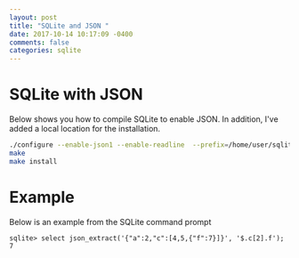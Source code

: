 ```yaml
---
layout: post
title: "SQLite and JSON "
date: 2017-10-14 10:17:09 -0400
comments: false
categories: sqlite
---
```


# SQLite with JSON

Below shows you how to compile SQLite to enable JSON. In addition,
I've added a local location for the installation.

```bash
./configure --enable-json1 --enable-readline  --prefix=/home/user/sqlite
make
make install

```

# Example

Below is an example from the SQLite command prompt

```sqlite
sqlite> select json_extract('{"a":2,"c":[4,5,{"f":7}]}', '$.c[2].f');
7

```

<script>(function(d, s, id) {
  var js, fjs = d.getElementsByTagName(s)[0];
  if (d.getElementById(id)) return;
  js = d.createElement(s); js.id = id;
  js.src = "//connect.facebook.net/en_US/sdk.js#xfbml=1&version=v2.8&appId=671657696349259";
  fjs.parentNode.insertBefore(js, fjs);
}(document, 'script', 'facebook-jssdk'));</script>

<!--  Enter text below, if you want -->
